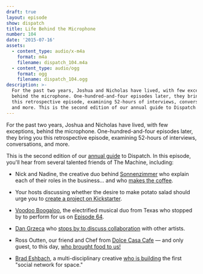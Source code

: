 ```yaml
---
draft: true
layout: episode
show: dispatch
title: Life Behind the Microphone
number: 104
date: '2015-07-16'
assets:
  - content_type: audio/x-m4a
    format: m4a
    filename: dispatch_104.m4a
  - content_type: audio/ogg
    format: ogg
    filename: dispatch_104.ogg
description: >-
  For the past two years, Joshua and Nicholas have lived, with few exceptions,
  behind the microphone. One-hundred-and-four episodes later, they bring you
  this retrospective episode, examining 52-hours of interviews, conversations,
  and more. This is the second edition of our annual guide to Dispatch.
---
```

For the past two years, Joshua and Nicholas have lived, with few exceptions, behind the microphone. One-hundred-and-four episodes later, they bring you this retrospective episode, examining 52-hours of interviews, conversations, and more.

This is the second edition of our [annual guide](http://machine.fm/dispatch/52) to Dispatch. In this episode, you'll hear from several talented friends of The Machine, including:

* Nick and Nadine, the creative duo behind [Sonnenzimmer](http://sonnenzimmer.com) who explain each of their roles in the business... and who [makes the coffee](https://machine.fm/dispatch/78).

* Your hosts discussing whether the desire to make potato salad should urge you to [create a project on Kickstarter](https://machine.fm/dispatch/53).

* [Voodoo Boogaloo](https://www.facebook.com/fillingupyourcup), the electrified musical duo from Texas who stopped by to perform for us on [Episode 64](https://machine.fm/dispatch/64).

* [Dan Grzeca](http://groundup.bigcartel.com) who [stops by to discuss collaboration](https://machine.fm/dispatch/72) with other artists.

* Ross Outten, our friend and Chef from [Dolce Casa Cafe](http://dolcecasacafe.com) &mdash; and only guest, to this day, [who brought food to us!](https://machine.fm/dispatch/59)

* [Brad Eshbach](http://bradeshbach.com), a multi-disciplinary creative [who is building](https://machine.fm/dispatch/61) the first "social network for space."
